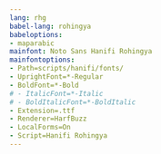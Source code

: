 ```yaml
---
lang: rhg
babel-lang: rohingya
babeloptions:
- maparabic
mainfont: Noto Sans Hanifi Rohingya
mainfontoptions:
- Path=scripts/hanifi/fonts/
- UprightFont=*-Regular
- BoldFont=*-Bold
# - ItalicFont=*-Italic
# - BoldItalicFont=*-BoldItalic
- Extension=.ttf
- Renderer=HarfBuzz
- LocalForms=On
- Script=Hanifi Rohingya
---
```



